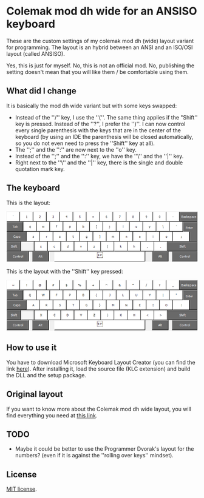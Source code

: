 # Colemak mod dh wide for an ANSISO keyboard

These are the custom settings of my colemak mod dh (wide) layout variant for programming. The layout is an hybrid between an ANSI and an ISO/OSI layout (called ANSISO).

Yes, this is just for myself. 
No, this is not an official mod. 
No, publishing the setting doesn't mean that you will like them / be comfortable using them.

## What did I change
It is basically the mod dh wide variant but with some keys swapped:

* Instead of the ''/'' key, I use the ''(''. The same thing applies if the "Shift'' key is pressed. Instead of the ''?'', I prefer the '')''. I can now control every single parenthesis with the keys that are in the center of the keyboard (by using an IDE the parenthesis will be closed automatically, so you do not even need to press the ''Shift'' key at all).
* The '';'' and the '':'' are now next to the ''o'' key.
* Instead of the '';'' and the '':'' key, we have the ''\\'' and the ''|'' key.
* Right next to the ''\\'' and the ''|'' key, there is the single and double quotation mark key.

## The keyboard


This is the layout:
<p align="center">
  <img src="img/no_shift.png" />
</p>

This is the layout with the ''Shift'' key pressed:
<p align="center">
  <img src="img/with_shift.png" />
</p>

## How to use it
You have to download Microsoft Keyboard Layout Creator (you can find the link [here](https://www.microsoft.com/en-us/download/details.aspx?id=102134)). After installing it, load the source file (KLC extension) and build the DLL and the setup package.

## Original layout

If you want to know more about the Colemak mod dh wide layout, you will find everything you need at [this link](https://colemakmods.github.io/mod-dh/keyboards.html).

## TODO
* Maybe it could be better to use the Programmer Dvorak's layout for the numbers? (even if it is against the ''rolling over keys'' mindset). 

## License
[MIT license](https://choosealicense.com/licenses/mit/).
